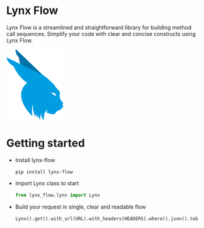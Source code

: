 # Lynx Flow

Lynx Flow is a streamlined and straightforward library for building method call sequences.
Simplify your code with clear and concise constructs using Lynx Flow.

![Lynx Flow logo](docs/lynx-flow.png)

# Getting started

* Install lynx-flow
  ```commandline
  pip install lynx-flow
  ```

* Import Lynx class to start
  ```python
  from lynx_flow.lynx import Lynx
  ```

* Build your request in single, clear and readable flow
  ```python
  Lynx().get().with_url(URL).with_headers(HEADERS).where().json().tobe().equal("The service is up and running")
  ```
  
